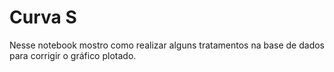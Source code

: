 # Curva S

Nesse notebook mostro como realizar alguns tratamentos na base de dados para corrigir o gráfico plotado.
